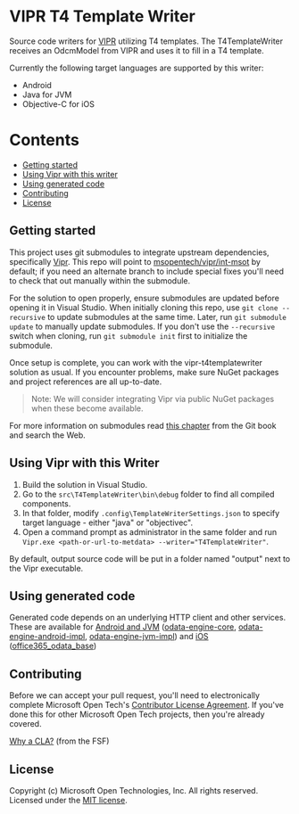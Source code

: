 [vipr-source-repo]: https://github.com/microsoft/vipr

# VIPR T4 Template Writer

Source code writers for [VIPR][vipr-source-repo] utilizing T4 templates. The T4TemplateWriter receives an OdcmModel from VIPR and uses it to fill in a T4 template.

Currently the following target languages are supported by this writer:
- Android
- Java for JVM
- Objective-C for iOS

# Contents
- [Getting started](#Getting-started)
- [Using Vipr with this writer](#Using-Vipr-with-this-Writer)
- [Using generated code](#Using-generated-code)
- [Contributing](#Contributing)
- [License](#License)

## Getting started

This project uses git submodules to integrate upstream dependencies, specifically [Vipr][vipr-source-repo]. This repo will point to [msopentech/vipr/int-msot](https://github.com/msopentech/vipr/tree/int-msot) by default; if you need an alternate branch to include special fixes you'll need to check that out manually within the submodule.

For the solution to open properly, ensure submodules are updated before opening it in Visual Studio. When initially cloning this repo, use `git clone --recursive` to update submodules at the same time. Later, run `git submodule update` to manually update submodules. If you don't use the `--recursive` switch when cloning, run `git submodule init` first to initialize the submodule.

Once setup is complete, you can work with the vipr-t4templatewriter solution as usual. If you encounter problems, make sure NuGet packages and project references are all up-to-date.

> Note: We will consider integrating Vipr via public NuGet packages when these become available.

For more information on submodules read [this chapter](http://git-scm.com/book/en/v2/Git-Tools-Submodules) from the Git book and search the Web.

## Using Vipr with this Writer

1. Build the solution in Visual Studio.
2. Go to the `src\T4TemplateWriter\bin\debug` folder to find all compiled components.
3. In that folder, modify `.config\TemplateWriterSettings.json` to specify target language - either "java" or "objectivec".
4. Open a command prompt as administrator in the same folder and run `Vipr.exe <path-or-url-to-metdata> --writer="T4TemplateWriter"`.

By default, output source code will be put in a folder named "output" next to the Vipr executable.

## Using generated code

Generated code depends on an underlying HTTP client and other services. These are available for [Android and JVM][android-sdk-folder] ([odata-engine-core][], [odata-engine-android-impl][], [odata-engine-jvm-impl][]) and [iOS][ios-sdk-folder] ([office365_odata_base][])

[android-sdk-folder]: https://github.com/OfficeDev/Office-365-SDK-for-Android/tree/master/sdk
[ios-sdk-folder]: https://github.com/officedev/office-365-sdk-for-ios/tree/master/sdk-objectivec
[odata-engine-core]: https://github.com/OfficeDev/Office-365-SDK-for-Android/tree/master/sdk/odata-engine-core
[odata-engine-android-impl]: https://github.com/OfficeDev/Office-365-SDK-for-Android/tree/master/sdk/odata-engine-android-impl
[odata-engine-jvm-impl]: https://github.com/OfficeDev/Office-365-SDK-for-Android/tree/master/sdk/odata-engine-jvm-impl
[office365_odata_base]: https://github.com/OfficeDev/Office-365-SDK-for-iOS/tree/master/sdk-objectivec/office365_odata_base

## Contributing

Before we can accept your pull request, you'll need to electronically complete Microsoft Open Tech's [Contributor License Agreement](https://cla.msopentech.com/). If you've done this for other Microsoft Open Tech projects, then you're already covered.

[Why a CLA?](https://www.gnu.org/licenses/why-assign.html) (from the FSF)

## License

Copyright (c) Microsoft Open Technologies, Inc. All rights reserved. Licensed under the [MIT license](LICENSE).
